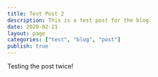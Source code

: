 ```yaml
---
title: Test Post 2
description: This is a test post for the blog. 
date: 2020-02-21
layout: page
categories: ["test", "blog", "post"]
publish: true
---
```

Testing the post twice!